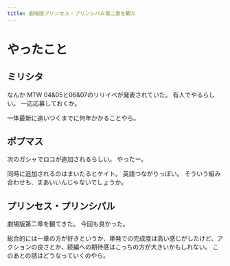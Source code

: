 ```yaml
---
title: 劇場版プリンセス・プリンシパル第二章を観た
---
```


# やったこと

## ミリシタ

なんか MTW 04&05と06&07のリリイベが発表されていた。
有人でやるらしい。
一応応募しておくか。

一体最新に追いつくまでに何年かかることやら。

## ポプマス

次のガシャでロコが追加されるらしい。
やったー。

同時に追加されるのはまいたるとケイト。
英語つながりっぽい。
そういう組み合わせも、まあいいんじゃないでしょうか。

## プリンセス・プリンシパル

劇場版第二章を観てきた。
今回も良かった。

総合的には一章の方が好きというか、単発での完成度は高い感じがしたけど、アクションの良さとか、続編への期待感はこっちの方が大きいかもしれない。
このあとの話はどうなっていくのやら。
